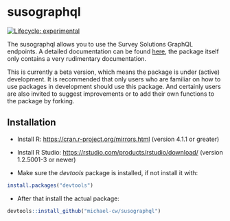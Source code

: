 
<!-- README.md is generated from README.Rmd. Please edit that file -->

# susographql

<!-- badges: start -->

[![Lifecycle:
experimental](https://img.shields.io/badge/lifecycle-experimental-orange.svg)](https://lifecycle.r-lib.org/articles/stages.html#experimental)
<!-- badges: end -->

The susographql allows you to use the Survey Solutions GraphQL
endpoints. A detailed documentation can be found
[here](https://demo.mysurvey.solutions/graphql/), the package itself
only contains a very rudimentary documentation.

This is currently a beta version, which means the package is under
(active) development. It is recommended that only users who are familiar
on how to use packages in development should use this package. And
certainly users are also invited to suggest improvements or to add their
own functions to the package by forking.

## Installation

  - Install R: <https://cran.r-project.org/mirrors.html> (version 4.1.1
    or greater)

  - Install R Studio: <https://rstudio.com/products/rstudio/download/>
    (version 1.2.5001-3 or newer)

  - Make sure the *devtools* package is installed, if not install it
    with:

<!-- end list -->

``` r
install.packages("devtools")
```

  - After that install the actual package:

<!-- end list -->

``` r
devtools::install_github("michael-cw/susographql")
```
